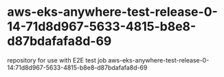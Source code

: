 # aws-eks-anywhere-test-release-0-14-71d8d967-5633-4815-b8e8-d87bdafafa8d-69
repository for use with E2E test job aws-eks-anywhere-test-release-0-14:71d8d967-5633-4815-b8e8-d87bdafafa8d-69

